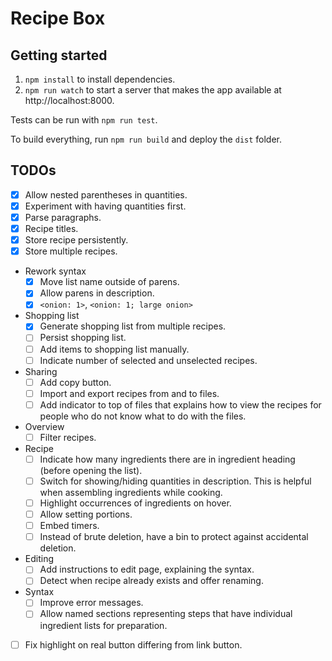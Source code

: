 # Recipe Box

## Getting started
1. `npm install` to install dependencies.
2. `npm run watch` to start a server that makes the app available at http://localhost:8000.

Tests can be run with `npm run test`.

To build everything, run `npm run build` and deploy the `dist` folder.

## TODOs
- [x] Allow nested parentheses in quantities.
- [x] Experiment with having quantities first.
- [x] Parse paragraphs.
- [x] Recipe titles.
- [x] Store recipe persistently.
- [x] Store multiple recipes.
- Rework syntax
  - [x] Move list name outside of parens.
  - [x] Allow parens in description.
  - [x] `<onion: 1>`, `<onion: 1; large onion>`
- Shopping list
  - [x] Generate shopping list from multiple recipes.
  - [ ] Persist shopping list.
  - [ ] Add items to shopping list manually.
  - [ ] Indicate number of selected and unselected recipes.
- Sharing
  - [ ] Add copy button.
  - [ ] Import and export recipes from and to files.
  - [ ] Add indicator to top of files that explains how to view the recipes for people who do not know what to do with the files.
- Overview
  - [ ] Filter recipes.
- Recipe
  - [ ] Indicate how many ingredients there are in ingredient heading (before opening the list).
  - [ ] Switch for showing/hiding quantities in description. This is helpful when assembling ingredients while cooking.
  - [ ] Highlight occurrences of ingredients on hover.
  - [ ] Allow setting portions.
  - [ ] Embed timers.
  - [ ] Instead of brute deletion, have a bin to protect against accidental deletion.
- Editing
  - [ ] Add instructions to edit page, explaining the syntax.
  - [ ] Detect when recipe already exists and offer renaming.
- Syntax
  - [ ] Improve error messages.
  - [ ] Allow named sections representing steps that have individual ingredient lists for preparation.
- [ ] Fix highlight on real button differing from link button.